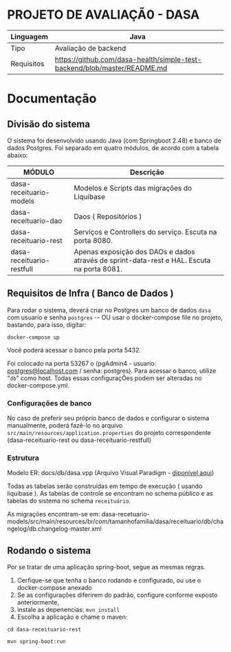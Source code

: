 # PROJETO DE AVALIAÇÃ0 - DASA

| Linguagem | Java |
| --------- | ---- |
| Tipo | Avaliação de backend |
| Requisitos | https://github.com/dasa-health/simple-test-backend/blob/master/README.md |

# Documentação

## Divisão do sistema

O sistema foi desenvolvido usando Java (com Springboot 2.48) e banco de dados Postgres. Foi separado em quatro módulos, 
de acordo com a tabela abaixo:

| MÓDULO | Descrição |
| ------ | --------- |
| dasa-receituario-models | Modelos e Scripts das migrações do Liquibase |
| dasa-receituario-dao | Daos ( Repositórios ) |
| dasa-receituario-rest | Serviços e Controllers do serviço. Escuta na porta 8080.  |
| dasa-receituario-restfull | Apenas exposição dos DAOs e dados através de sprint-data-rest e HAL. Escuta na porta 8081. |


## Requisitos de Infra ( Banco de Dados )

Para rodar o sistema, deverá criar no Postgres um banco de dados `dasa` com usuario e senha `postgres` -- OU 
usar o docker-compose file no projeto, bastando, para isso, digitar:

`
    docker-compose up
`

Você poderá acessar o banco pela porta 5432.

Foi colocado na porta 53267 o (pgAdmin4 - usuario: postgres@localhost.com / senha: postgres). Para acessar o banco, 
utilize "`db`" como host. Todas essas configuraçÕes podem ser alteradas no docker-compose.yml.


### Configurações de banco

No caso de preferir seu próprío banco de dados e configurar o sistema manualmente, poderá fazê-lo no arquivo 
`src/main/resources/application.properties` do projeto correspondente (dasa-receituario-rest ou dasa-receituario-restfull)


### Estrutura

Modelo ER: docs/db/dasa.vpp (Arquivo Visual Paradigm - [diponível aqui](https://www.visual-paradigm.com/download/))

Todas as tabelas serão construídas em tempo de execução ( usando liquibase ). As tabelas de controle se encontram
no schema público e as tabelas do sistema no schema `receituário`. 

As migrações encontram-se em: dasa-recetuario-models/src/main/resources/br/com/tamanhofamilia/dasa/receituario/db/changelog/db.changelog-master.xml


## Rodando o sistema

Por se tratar de uma aplicação spring-boot, segue as mesmas regras.

1. Cerfique-se que tenha o banco rodando e configurado, ou use o docker-compose anexado
2. Se as configurações diferirem do padrão, configure conforme exposto anteriormente,
3. instale as depenencias: `mvn install`
4. Escolha a aplicação e chame o maven:

`cd dasa-receituario-rest`

`mvn spring-boot:run`



